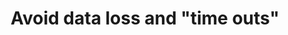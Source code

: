---
title: Avoid data loss and "time outs"
permalink: /coga-draft/guide/certain/avoid-loss
github:
  repository: w3c/wai-coga
layout: guide
feedbackmail: wai@w3.org
doc-note-type: draft
doc-note-message-md: |
  [See page details in plan](../../plan#design-guide)

---
